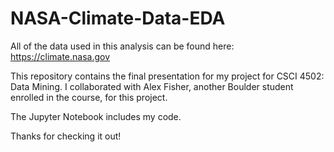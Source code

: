 # NASA-Climate-Data-EDA

All of the data used in this analysis can be found here: https://climate.nasa.gov

This repository contains the final presentation for my project for CSCI 4502: Data Mining. I collaborated with Alex Fisher, another Boulder student enrolled in the course, for this project.

The Jupyter Notebook includes my code.

Thanks for checking it out!
